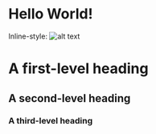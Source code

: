 # Hello World!

Inline-style: 
![alt text](azadwasan/docs/assets/images/EasyNNTest.png "Logo Title Text 1")


# A first-level heading
## A second-level heading
### A third-level heading